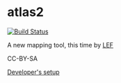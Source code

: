 # atlas2
[![Build Status](https://travis-ci.org/cdaniel/atlas2.svg?branch=master)](https://travis-ci.org/cdaniel/atlas2)

A new mapping tool, this time by [LEF](http://www.wardleymaps.com)

CC-BY-SA

[Developer's setup](https://github.com/cdaniel/atlas2/wiki/Set-up-for-developers)
